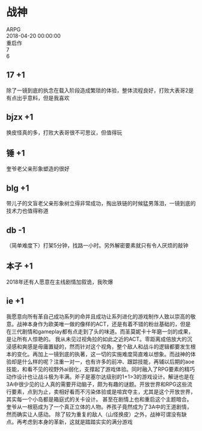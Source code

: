 



# 战神
  
ARPG  
2018-04-20 00:00:00  
重启作  
7  
6
## 17 +1


除了一镜到底的执念在载入阶段造成繁琐的体验，整体流程良好，打败大表哥2是有点出乎意料，但是我喜欢
## bjzx +1


换皮怪真的多，打败大表哥很不可思议，但值得玩
## 锤 +1


奎爷老父亲形象塑造的很好
## blg +1


带儿子的文盲老父亲形象树立得非常成功，掏出铁链的时候猛男落泪，一镜到底的技术力也值得称道
##  db -1 


（简单难度下）打架5分钟，找路一小时。另外解密要素就只有令人厌烦的敲钟 
## 本子 +1


2018年还有人愿意在主线剧情加叙诡，我吹爆
## ie +1


我愿意向所有革自己成功系列的命并且成功让系列进化的游戏制作人致以崇高的敬意。战神本身作为欧美唯一做的像样的ACT，还是有着不错的粉丝基础的，但是在三代剧情和gameplay都有点走到了头的味道。而圣莫妮卡十年磨一剑的成果，是让所有人惊艳的。
我从未见过视角拉的如此之近的ACT。零距离成倍放大的沉浸感和爽感是毋庸置疑的，然而针对这个视角，整个敌人和战斗的逻辑都要发生根本的变化。再加上一镜到底的执著，这一切的实施难度简直难以想象。而战神的体验却是什么样的呢？注重一对一，也有许多的前冲、跟踪技能，再辅以后期的aoe技能，和看不见的视野外ai弱化，支撑起了游戏体验。同时融入了RPG要素的精巧动作设计也让战斗极为丰满。斧子是塞尔达级别的1+1>3的游戏设计。解谜也是在3A中很少见的让人真的需要开动脑子，颇为有趣的谜题。开放世界和RPG这些流行要素，点到为止，卖相好看而不污染体验或是喧宾夺主，尤其是这个开放世界，其实每一个小岛都是箱庭式的关卡设计。
甚至在剧情上也和重启这个主题暗合。奎爷从一根筋成为了一个真正立体的人物。养孩子竟然成为了3A中的王道剧情，然而确实让人感动。
除了较为重复的敌人（山怪换皮）之外，战神可谓没有缺点。再考虑到本身的革新，这就是踏踏实实的满分游戏